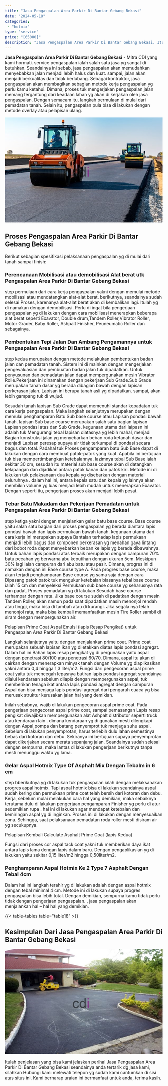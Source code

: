 ```yaml
---
title: "Jasa Pengaspalan Area Parkir Di Bantar Gebang Bekasi"
date: "2024-05-18"
categories:
 - "hotmix"
type: "service"
price: "[65000]"
description: "Jasa Pengaspalan Area Parkir Di Bantar Gebang Bekasi. Itulah penjelasan yang bisa kami jelaskan perihal Jasa Pengaspalan Area Parkir Di Bantar Gebang Bekasi..."
---
```


**Jasa Pengaspalan Area Parkir Di Bantar Gebang Bekasi** - Mitra CDI yang kami hormati. service pengaspalan ialah salah satu jasa yg sangat di butuhkan. Seandainya ini sebab, jasa pengaspalan akan memudahkan menyebabkan jalan menjadi lebih halus dan kuat. sampai, jalan akan menjadi berkualitas dan tidak berlubang. Sebagai kontraktor, jasa pengaspalan akan membagikan sebagian metode kerja pengaspalan yg perlu kamu ketahui. Dimana, proses tuk mengerjakan pengaspalan jalan memang tergantung dari keadaan lahan yg akan di kerjakan oleh jasa pengaspalan. Dengan semacam itu, langkah permulaan di mulai dari pemadatan tanah. Selain itu, pengaspalan pula bisa di lakukan dengan metode overlay atau pelapisan ulang.

![Jasa Pengaspalan Area Parkir Di Bantar Gebang Bekasi](/images/hotmix/jasa-hotmix-aspal-18.jpg)

## Proses Pengaspalan Area Parkir Di Bantar Gebang Bekasi

Berikut sebagian spesifikasi pelaksanaan pengaspalan yg di mulai dari tanah sampai finish:

### Perencanaan Mobilisasi atau demobilisasi Alat berat utk Pengaspalan Area Parkir Di Bantar Gebang Bekasi

step permulaan dari cara kerja pengaspalan yakni dengan memulai metode mobilisasi atau mendatangkan alat-alat berat. berikutnya, seandainya sudah selesai Proses, karenanya alat-alat berat akan di kembalikan lagi. Itulah yg di namakan dengan demobilisasi. Perlu di ingat bila pengerjaan pengaspalan yg di lakukan dengan cara mobilisasi menerapkan beberapa alat berat seperti Exavator, Double drum,Tandem Roller,Vibrator Roller, Motor Grader, Baby Roller, Ashpalt Finisher, Peuneumatic Roller dan sebagainya.

### Pembentukan Tepi Jalan Dan Ambang Pengamannya untuk Pengaspalan Area Parkir Di Bantar Gebang Bekasi

step kedua merupakan dengan metode melakukan pembentukan badan jalan dan pemadatan tanah. Sistem ini di mainkan dengan mengerjakan pengevaluasian dan pembuatan badan jalan tuk dipadatkan. Untuk penyusunan dan pemadatan jalan dapat mempergunakan mesin Vibrator Rolle.Pekerjaan ini dinamakan dengan pekerjaan Sub Grade.Sub Grade merupakan tanah dasar yg berada dibagian bawah dengan lapisan perkerasan jalan. Lapisan ini berupa tanah asli yg dipadatkan. sampai, akan lebih gampang tuk di wujud.

Sesudah tanah lapisan Sub Grade dapat memenuhi standar kepadatan tuk cara kerja pengaspalan. Maka langkah selanjutnya merupakan dengan memulai penghamparan Batu Sub base course atau Lapisan pondasi bawah tanah. lapisan Sub base course merupakan salah satu bagian lapisan Lapisan pondasi atas dan Sub Grade. kegunaan utama dari laipasn ini adalah tuk Mengurangi tebal lapisan diatasnya yg lebih mahal, menjadi Bagian konstruksi jalan yg menyebarkan beban roda ketanah dasar dan menjadi Lapisan peresap supaya air tidak terkumpul di pondasi secara bagus dan total. Padahal tuk Proses pengamparan batu Sub Base dapat di lakukan dengan cara membuat patok-patok yang kuat. Apabila ini bertujuan tuk bisa mempertimbangkan ketebalannya. lazimnya tebal Sub Base ialah sekitar 30 cm, sesudah itu material sub base course akan di datangkan kelapangan dan dijadikan antara patok kanan dan patok kiri. Metode ini di lakukan tuk pelaksanaan dua kepala yg disebarkan dengan material seluruhnya . dalam hal ini, antara kepala satu dan kepala yg lainnya akan membikin volume yg luas menjadi lebih mudah untuk menerapkan Exavator. Dengan seperti itu, pengerjaan proses akan menjadi lebih pesat.

### Tebar Batu Makadam dan Pekerjaan Pemadatan untuk Pengaspalan Area Parkir Di Bantar Gebang Bekasi

step ketiga yakni dengan menjalankan gelar batu base course. Base course yaitu salah satu bagian dari proses pengaspalan yg berada diantara lapis pondasi bawah dan lapis permukaan bawah tanah. kegunaan utama dari cara kerja ini merupakan supaya Bantalan terhadap lapis permukaan menjadi lebih bagus dan komponen perkerasan yg menahan gaya lintang dari bobot roda dapat menyebarkan beban ke lapis yg berada dibawahnya. Untuk bahan lapis pondasi atas terbaik merupakan dengan campuran 70% batu pecahan yg berwarna abu keputihan dengan ukuran 5cm. Meskipun 30% lagi ialah campuran dari abu batu atau pasir. Dimana, progres ini di namakan dengan ini Base course type A. Pada progres base course, maka akan terjadi penghamparan Base course yg sama saja dengan cara Dipasang patok patok tuk mengukur ketebalan biasanya tebal base course ialah 15 cm dan menyeleksi Permukaan sub base course yg seharusnya rata dan padat. Proses pemadatan yg di lakukan Sesudah base course terhampar dengan rata. Jika base course sudah di padatkan dengan mesin Tandem Roller, akan namun pada saat dipadatkan masih menonjol rendah atau tinggi, maka bisa di tambah atau di kurangi. Jika segala nya telah menonjol rata, maka bisa kembali memanfaatkan mesin Tire Roller sambil di siram dengan mempergunakan air.

Pelapisan Prime Coat Aspal Emulsi (lapis Resap Pengikat) untuk Pengaspalan Area Parkir Di Bantar Gebang Bekasi

Langkah selanjutnya yaitu dengan menjalankan prime coat. Prime coat merupakan sebuah lapisan ikan yg diletakkan diatas lapis pondasi agregat. Dalam hal ini Bahan lapis resap pengikat yg di pergunakan yaitu aspal dengan penetrasi 80/100 atau penetrasi 60/70. Dimana, aspal itu akan di cairkan dengan menerapkan minyak tanah dengan Volume yg diaplikasikan yakni antara 0,4 hingga 1,3 liter/m2. Fungsi dari pengecoran aspal prime coat yaitu tuk mencegah lepasnya butiran lapis pondasi agregat seandainya dilalui kendaraan sebelum dilapis dengan mempergunakan aspal, tuk memberikan tenaga ikat antara lapis pondasi agregat dengan campuran Aspal dan bisa menjaga lapis pondasi agregat dari pengaruh cuaca yg bisa merusak struktur kerusakan jalan hal yang demikian.

Inilah sebabnya, wajib di lakukan pengecoran aspal prime coat. Pada pengerjaan pengecoran aspal prime coat, sampai pemasangan Lapis resap pengikat diwajibkan mempergunakan alat Ashpalt distributor seperti truck atau kendaraan lain . dimana kendaraan yg di gunakan mesti dilengkapi dengan Aspal,pompa dan batang penyemprot tuk menjaga suhu aspal. Sebelum di lakukan penyemprotan, harus terlebih dulu lahan semestinya bebas dari kotoran dan debu. Sekiranya ini bertujuan supaya penyemprotan dapat dikerjakan secara merata sepanjang jalan. Seandainya sudah selesai dengan sempurna, maka lantas di lakukan pengerjaan berikutnya tanpa mesti menunggu waktu yg lama.

### Gelar Aspal Hotmix Type Of Asphalt Mix Dengan Tebalm in 6 cm

step bberikutnya yg di lakukan tuk pengaspalan ialah dengan melaksanakan progres aspal hotmix. Tapi aspal hotmix bisa di lakukan seandainya aspal sudah kering dan permukaan prime coat telah bersih dari kotoran dan debu. Kerja, sebelum mulai melakukan cara hal yang demikian, maka sebaiknya terutama dulu di lakukan pengerjaan pengamparan Finisher yg perlu di atur sedemikian rupa . hal ini di lakukan agar mendapat ketebalan dan kemiringan aspal yg di inginkan. Proses ini di lakukan dengan menyesuaikan zona. Sehingga, saat pelaksanaan pemadatan roda roller mesti disiram air yg secukupnya.

Pelapisan Kembali Calculate Asphalt Prime Coat (lapis Kedua)

Fungsi dari proses cor aspal tack coat yakni tuk memberikan daya ikat antara lapis lama dengan lapis dalam baru. Dengan pengaplikasian yg di lakukan yaitu sekitar 0,15 liter/m2 hingga 0,50liter/m2.

### Penghamparan Aspal Hotmix Ke 2 Type 7 Asphalt Dengan Tebal 4cm

Dalam hal ini langkah terahir yg di lakukan adalah dengan aspal hotmix dengan tebal minimal 4 cm. Metode ini di lakukan supaya progres pengaspalan bisa lebih total. Dengan demikian, sempurna kamu tidak perlu tidak dengan pengerjaan pengaspalan. , jasa pengaspalan akan menjalankan hal – hal hal yang demikian.

{{< table-tables table="table18" >}}

## Kesimpulan Dari Jasa Pengaspalan Area Parkir Di Bantar Gebang Bekasi

![Jasa Pengaspalan Area Parkir Di Bantar Gebang Bekasi](/images/hotmix/jasa-hotmix-aspal-04.jpg)

Itulah penjelasan yang bisa kami jelaskan perihal Jasa Pengaspalan Area Parkir Di Bantar Gebang Bekasi seandainya anda tertarik dg jasa kami, silahkan Hubungi kami melewati telepon yg sudah kami cantumkan di sisi atas situs ini. Kami berharap uraian ini bermanfaat untuk anda, terima kasih.
